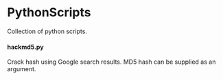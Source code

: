 # PythonScripts
Collection of python scripts.

#### hackmd5.py
Crack hash using Google search results. MD5 hash can be supplied as an argument.

